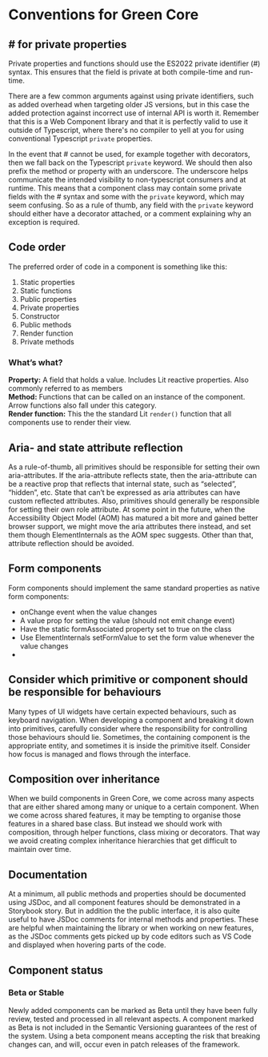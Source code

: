# Conventions for Green Core

## \# for private properties

Private properties and functions should use the ES2022 private identifier (#) syntax. This ensures that the field is private at both compile-time and run-time.

There are a few common arguments against using private identifiers, such as added overhead when targeting older JS versions, but in this case the added protection against incorrect use of internal API is worth it. Remember that this is a Web Component library and that it is perfectly valid to use it outside of Typescript, where there's no compiler to yell at you for using conventional Typescript `private` properties.

In the event that # cannot be used, for example together with decorators, then we fall back on the Typescript `private` keyword. We should then also prefix the method or property with an underscore. The underscore helps communicate the intended visibility to non-typescript consumers and at runtime. This means that a component class may contain some private fields with the # syntax and some with the `private` keyword, which may seem confusing. So as a rule of thumb, any field with the `private` keyword should either have a decorator attached, or a comment explaining why an exception is required.

## Code order

The preferred order of code in a component is something like this:

1. Static properties
2. Static functions
3. Public properties
4. Private properties
5. Constructor
6. Public methods
7. Render function
8. Private methods

### What’s what?

**Property:** A field that holds a value. Includes Lit reactive properties. Also commonly referred to as members \
**Method:** Functions that can be called on an instance of the component. Arrow functions also fall under this category. \
**Render function:** This the the standard Lit `render()` function that all components use to render their view.

## Aria- and state attribute reflection

As a rule-of-thumb, all primitives should be responsible for setting their own aria-attributes. If the aria-attribute reflects state, then the aria-attribute can be a reactive prop that reflects that internal state, such as “selected”, “hidden”, etc. State that can’t be expressed as aria attributes can have custom reflected attributes.
Also, primitives should generally be responsible for setting their own role attribute.
At some point in the future, when the Accessibility Object Model (AOM) has matured a bit more and gained better browser support, we might move the aria attributes there instead, and set them though ElementInternals as the AOM spec suggests.
Other than that, attribute reflection should be avoided.

## Form components

Form components should implement the same standard properties as native form components:

- onChange event when the value changes
- A value prop for setting the value (should not emit change event)
- Have the static formAssociated property set to true on the class
- Use ElementInternals setFormValue to set the form value whenever the value changes
-

## Consider which primitive or component should be responsible for behaviours

Many types of UI widgets have certain expected behaviours, such as keyboard navigation. When developing a component and breaking it down into primitives, carefully consider where the responsibility for controlling those behaviours should lie. Sometimes, the containing component is the appropriate entity, and sometimes it is inside the primitive itself. Consider how focus is managed and flows through the interface.

## Composition over inheritance

When we build components in Green Core, we come across many aspects that are either shared among many or unique to a certain component. When we come across shared features, it may be tempting to organise those features in a shared base class. But instead we should work with composition, through helper functions, class mixing or decorators. That way we avoid creating complex inheritance hierarchies that get difficult to maintain over time.

## Documentation

At a minimum, all public methods and properties should be documented using JSDoc, and all component features should be demonstrated in a Storybook story.
But in addition the the public interface, it is also quite useful to have JSDoc comments for internal methods and properties. These are helpful when maintaining the library or when working on new features, as the JSDoc comments gets picked up by code editors such as VS Code and displayed when hovering parts of the code.

## Component status

### Beta or Stable

Newly added components can be marked as Beta until they have been fully review, tested and processed in all relevant aspects. A component marked as Beta is not included in the Semantic Versioning guarantees of the rest of the system. Using a beta component means accepting the risk that breaking changes can, and will, occur even in patch releases of the framework.

